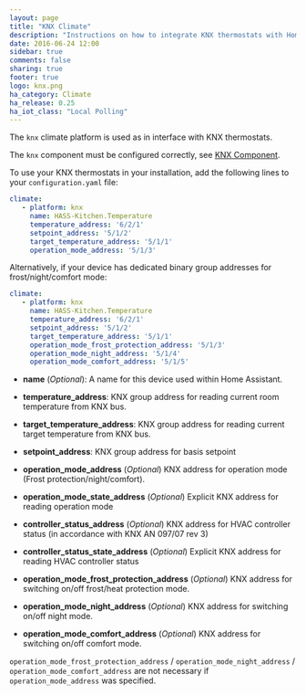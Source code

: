 ```yaml
---
layout: page
title: "KNX Climate"
description: "Instructions on how to integrate KNX thermostats with Home Assistant."
date: 2016-06-24 12:00
sidebar: true
comments: false
sharing: true
footer: true
logo: knx.png
ha_category: Climate
ha_release: 0.25
ha_iot_class: "Local Polling"
---
```



The `knx` climate platform is used as in interface with KNX thermostats.

The `knx` component must be configured correctly, see [KNX Component](/components/knx).

To use your KNX thermostats in your installation, add the following lines to your `configuration.yaml` file:

```yaml
climate:
   - platform: knx
     name: HASS-Kitchen.Temperature
     temperature_address: '6/2/1'
     setpoint_address: '5/1/2'
     target_temperature_address: '5/1/1'
     operation_mode_address: '5/1/3'
```

Alternatively, if your device has dedicated binary group addresses for frost/night/comfort mode:

```yaml
climate:
   - platform: knx
     name: HASS-Kitchen.Temperature
     temperature_address: '6/2/1'
     setpoint_address: '5/1/2'
     target_temperature_address: '5/1/1'
     operation_mode_frost_protection_address: '5/1/3'
     operation_mode_night_address: '5/1/4'
     operation_mode_comfort_address: '5/1/5'
```


* **name** (*Optional*): A name for this device used within Home Assistant.
* **temperature_address**: KNX group address for reading current room temperature from KNX bus.
* **target_temperature_address**: KNX group address for reading current target temperature from KNX bus.
* **setpoint_address**: KNX group address for basis setpoint

* **operation_mode_address** (*Optional*) KNX address for operation mode (Frost protection/night/comfort).
* **operation_mode_state_address** (*Optional*) Explicit KNX address for reading operation mode
* **controller_status_address** (*Optional*) KNX address for HVAC controller status (in accordance with KNX AN 097/07 rev 3)
* **controller_status_state_address** (*Optional*) Explicit KNX address for reading HVAC controller status

* **operation_mode_frost_protection_address** (*Optional*) KNX address for switching on/off frost/heat protection mode.
* **operation_mode_night_address** (*Optional*) KNX address for switching on/off night mode.
* **operation_mode_comfort_address** (*Optional*) KNX address for switching on/off comfort mode.

`operation_mode_frost_protection_address` / `operation_mode_night_address` / `operation_mode_comfort_address` are not necessary if `operation_mode_address` was specified.


